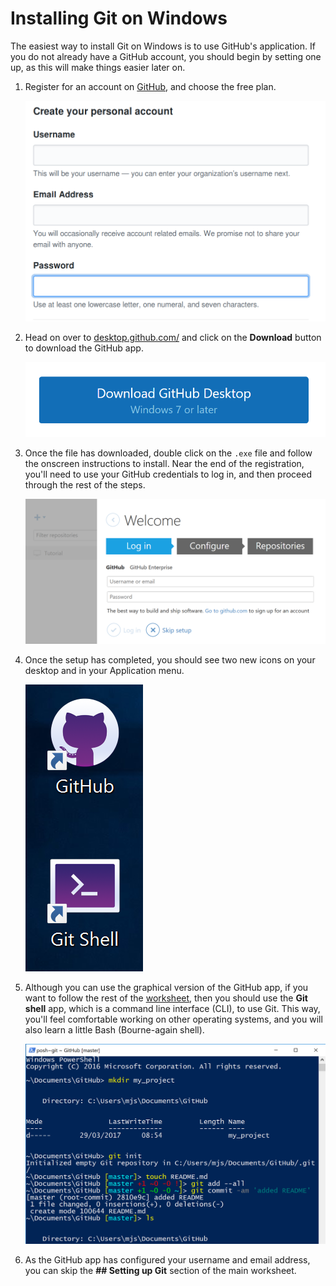 # Installing Git on Windows

The easiest way to install Git on Windows is to use GitHub's application. If you do not already have a GitHub account, you should begin by setting one up, as this will make things easier later on.

1. Register for an account on [GitHub](https://github.com/join?source=header-home), and choose the free plan.

	![](images/gh-reg.png)

1. Head on over to [desktop.github.com/](https://desktop.github.com/) and click on the **Download** button to download the GitHub app.

	![github](images/download-git.png)
	
1. Once the file has downloaded, double click on the `.exe` file and follow the onscreen instructions to install. Near the end of the registration, you'll need to use your GitHub credentials to log in, and then proceed through the rest of the steps.

	![authenticate](images/login-github.png)
	
1. Once the setup has completed, you should see two new icons on your desktop and in your Application menu.

	![icons](images/git-icons.png)
	
1. Although you can use the graphical version of the GitHub app, if you want to follow the rest of the [worksheet](worksheet.md), then you should use the **Git shell** app, which is a command line interface (CLI), to use Git. This way, you'll feel comfortable working on other operating systems, and you will also learn a little Bash (Bourne-again shell).

	![github-shell](images/github-shell.png)
	
1. As the GitHub app has configured your username and email address, you can skip the **## Setting up Git** section of the main worksheet.
